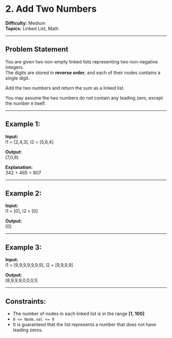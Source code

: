 # 2. Add Two Numbers

**Difficulty:** Medium  
**Topics:** Linked List, Math  

---

## Problem Statement
You are given two non-empty linked lists representing two non-negative integers.  
The digits are stored in **reverse order**, and each of their nodes contains a single digit.  

Add the two numbers and return the sum as a linked list.

You may assume the two numbers do not contain any leading zero, except the number `0` itself.

---

## Example 1:

**Input:**  
l1 = [2,4,3], l2 = [5,6,4]  

**Output:**  
[7,0,8]  

**Explanation:**  
342 + 465 = 807  

---

## Example 2:

**Input:**  
l1 = [0], l2 = [0]  

**Output:**  
[0]  

---

## Example 3:

**Input:**  
l1 = [9,9,9,9,9,9,9], l2 = [9,9,9,9]  

**Output:**  
[8,9,9,9,0,0,0,1]  

---

## Constraints:
- The number of nodes in each linked list is in the range **[1, 100]**  
- `0 <= Node.val <= 9`  
- It is guaranteed that the list represents a number that does not have leading zeros.

